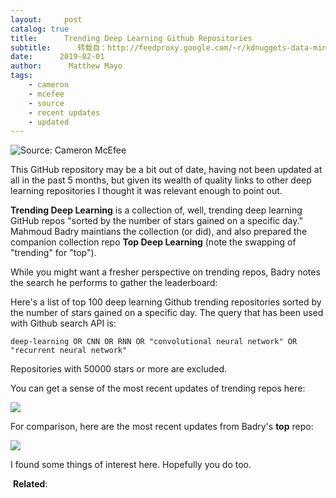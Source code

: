 ```yaml
---
layout:     post
catalog: true
title:      Trending Deep Learning Github Repositories
subtitle:      转载自：http://feedproxy.google.com/~r/kdnuggets-data-mining-analytics/~3/pSwGD03ArsM/trending-top-deep-learning-github-repositories.html
date:      2019-02-01
author:      Matthew Mayo
tags:
    - cameron
    - mcefee
    - source
    - recent updates
    - updated
---
```


![Source: Cameron McEfee](http://feedproxy.google.com/wp-content/uploads/octocat-billboard.jpeg)


This GitHub repository may be a bit out of date, having not been updated at all in the past 5 months, but given its wealth of quality links to other deep learning repositories I thought it was relevant enough to point out.

**Trending Deep Learning** is a collection of, well, trending deep learning GitHub repos "sorted by the number of stars gained on a specific day." Mahmoud Badry maintians the collection (or did), and also prepared the companion collection repo **Top Deep Learning** (note the swapping of "trending" for "top").

While you might want a fresher perspective on trending repos, Badry notes the search he performs to gather the leaderboard:

> 
Here's a list of top 100 deep learning Github trending repositories sorted by the number of stars gained on a specific day. The query that has been used with Github search API is:

`deep-learning OR CNN OR RNN OR "convolutional neural network" OR "recurrent neural network"`

Repositories with 50000 stars or more are excluded.


You can get a sense of the most recent updates of trending repos here:

![](https://i.ibb.co/vv8QNPm/trending-dl-github-repos.jpg)


For comparison, here are the most recent updates from Badry's **top** repo:

![](https://i.ibb.co/7bhXHK4/top-dl-github-repos.jpg)


I found some things of interest here. Hopefully you do too.

 **Related**:



 
